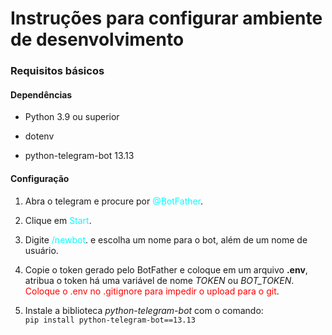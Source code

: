 # Instruções para configurar ambiente de desenvolvimento

### Requisitos básicos

#### Dependências

- Python 3.9 ou superior

- dotenv

- python-telegram-bot 13.13

#### Configuração

1. Abra o telegram e procure por <span style="color:aqua;">@BotFather</span>.

2. Clique em <span style="color:aqua;">Start</span>.

3. Digite <span style="color:aqua;">/newbot</span>. e escolha um nome para o bot, além de um nome de usuário.

4. Copie o token gerado pelo BotFather e coloque em um arquivo **.env**, atribua o token há uma variável de nome *TOKEN* ou *BOT_TOKEN*. <span style="color:red">Coloque o .env no .gitignore para impedir o upload para o git</span>.

5. Instale a biblioteca *python-telegram-bot* com o comando: \
```pip install python-telegram-bot==13.13```
